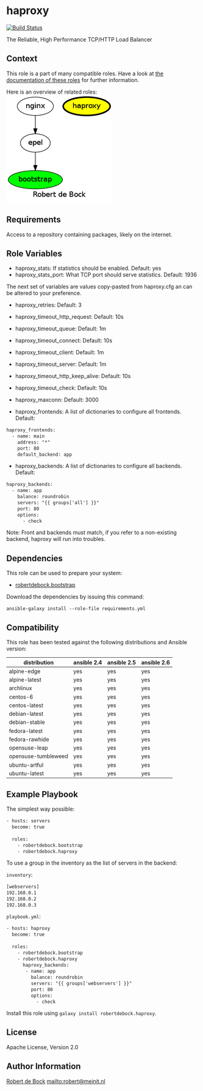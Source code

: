 haproxy
=========

[![Build Status](https://travis-ci.org/robertdebock/ansible-role-haproxy.svg?branch=master)](https://travis-ci.org/robertdebock/ansible-role-haproxy)

The Reliable, High Performance TCP/HTTP Load Balancer

Context
-------
This role is a part of many compatible roles. Have a look at [the documentation of these roles](https://robertdebock.nl/) for further information.

Here is an overview of related roles:
![dependencies](https://raw.githubusercontent.com/robertdebock/drawings/artifacts/haproxy.png "Dependency")

Requirements
------------

Access to a repository containing packages, likely on the internet.

Role Variables
--------------

-   haproxy_stats: If statistics should be enabled. Default: yes
-   haproxy_stats_port: What TCP port should serve statistics. Default: 1936

The next set of variables are values copy-pasted from haproxy.cfg an can be altered to your preference.
-   haproxy_retries: Default: 3
-   haproxy_timeout_http_request: Default: 10s
-   haproxy_timeout_queue: Default: 1m
-   haproxy_timeout_connect: Default: 10s
-   haproxy_timeout_client: Default: 1m
-   haproxy_timeout_server: Default: 1m
-   haproxy_timeout_http_keep_alive: Default: 10s
-   haproxy_timeout_check: Default: 10s
-   haproxy_maxconn: Default: 3000

-   haproxy_frontends: A list of dictionaries to configure all frontends. Default:
```
haproxy_frontends:
  - name: main
    address: "*"
    port: 80
    default_backend: app
```

-   haproxy_backends: A list of dictionaries to configure all backends. Default:
```
haproxy_backends:
  - name: app
    balance: roundrobin
    servers: "{{ groups['all'] }}"
    port: 80
    options:
      - check
```

Note: Front and backends must match, if you refer to a non-existing backend, haproxy will run into troubles.

Dependencies
------------

This role can be used to prepare your system:

-   [robertdebock.bootstrap](https://travis-ci.org/robertdebock/ansible-role-bootstrap)

Download the dependencies by issuing this command:
```
ansible-galaxy install --role-file requirements.yml
```

Compatibility
-------------

This role has been tested against the following distributions and Ansible version:

|distribution|ansible 2.4|ansible 2.5|ansible 2.6|
|------------|-----------|-----------|-----------|
|alpine-edge|yes|yes|yes|
|alpine-latest|yes|yes|yes|
|archlinux|yes|yes|yes|
|centos-6|yes|yes|yes|
|centos-latest|yes|yes|yes|
|debian-latest|yes|yes|yes|
|debian-stable|yes|yes|yes|
|fedora-latest|yes|yes|yes|
|fedora-rawhide|yes|yes|yes|
|opensuse-leap|yes|yes|yes|
|opensuse-tumbleweed|yes|yes|yes|
|ubuntu-artful|yes|yes|yes|
|ubuntu-latest|yes|yes|yes|

Example Playbook
----------------

The simplest way possible:
```
- hosts: servers
  become: true

  roles:
    - robertdebock.bootstrap
    - robertdebock.haproxy
```

To use a group in the inventory as the list of servers in the backend:

`inventory`:
```
[webservers]
192.168.0.1
192.168.0.2
192.168.0.3
```

`playbook.yml`:
```
- hosts: haproxy
  become: true

  roles:
    - robertdebock.bootstrap
    - robertdebock.haproxy
      haproxy_backends:
       - name: app
         balance: roundrobin
         servers: "{{ groups['webservers'] }}"
         port: 80
         options:
           - check
```

Install this role using `galaxy install robertdebock.haproxy`.

License
-------

Apache License, Version 2.0

Author Information
------------------

[Robert de Bock](https://robertdebock.nl/) <mailto:robert@meinit.nl>
